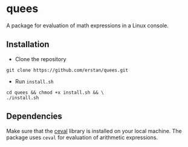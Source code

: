 # quees
A package for evaluation of math expressions in a Linux console. 

## Installation

* Clone the repository 
```shell
git clone https://github.com/erstan/quees.git
```
* Run `install.sh` 
```shell
cd quees && chmod +x install.sh && \
./install.sh 
```
## Dependencies

Make sure that the [ceval](https://github.com/erstan/ceval) library is installed on your local machine. The package uses `ceval` for evaluation of arithmetic expressions.
